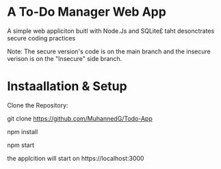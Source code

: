 # A To-Do Manager Web App 

A simple web appliciton buitl with Node.Js and SQLite£ taht desonctrates secure coding practices

Note: The secure version's code is on the main branch and the insecure verison is on the "Insecure" side branch.


# Instaallation & Setup 

Clone the Repository:

git clone https://github.com/MuhannedG/Todo-App

npm install

npm start

the applcition will start on https://localhost:3000
